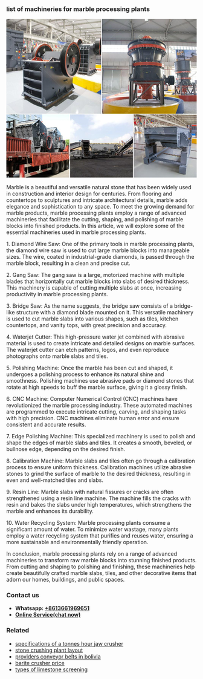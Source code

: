 <h3>list of machineries for marble processing plants</h3><img src='1708408300.jpg' alt=''><p>Marble is a beautiful and versatile natural stone that has been widely used in construction and interior design for centuries. From flooring and countertops to sculptures and intricate architectural details, marble adds elegance and sophistication to any space. To meet the growing demand for marble products, marble processing plants employ a range of advanced machineries that facilitate the cutting, shaping, and polishing of marble blocks into finished products. In this article, we will explore some of the essential machineries used in marble processing plants.</p><p>1. Diamond Wire Saw: One of the primary tools in marble processing plants, the diamond wire saw is used to cut large marble blocks into manageable sizes. The wire, coated in industrial-grade diamonds, is passed through the marble block, resulting in a clean and precise cut.</p><p>2. Gang Saw: The gang saw is a large, motorized machine with multiple blades that horizontally cut marble blocks into slabs of desired thickness. This machinery is capable of cutting multiple slabs at once, increasing productivity in marble processing plants.</p><p>3. Bridge Saw: As the name suggests, the bridge saw consists of a bridge-like structure with a diamond blade mounted on it. This versatile machinery is used to cut marble slabs into various shapes, such as tiles, kitchen countertops, and vanity tops, with great precision and accuracy.</p><p>4. Waterjet Cutter: This high-pressure water jet combined with abrasive material is used to create intricate and detailed designs on marble surfaces. The waterjet cutter can etch patterns, logos, and even reproduce photographs onto marble slabs and tiles.</p><p>5. Polishing Machine: Once the marble has been cut and shaped, it undergoes a polishing process to enhance its natural shine and smoothness. Polishing machines use abrasive pads or diamond stones that rotate at high speeds to buff the marble surface, giving it a glossy finish.</p><p>6. CNC Machine: Computer Numerical Control (CNC) machines have revolutionized the marble processing industry. These automated machines are programmed to execute intricate cutting, carving, and shaping tasks with high precision. CNC machines eliminate human error and ensure consistent and accurate results.</p><p>7. Edge Polishing Machine: This specialized machinery is used to polish and shape the edges of marble slabs and tiles. It creates a smooth, beveled, or bullnose edge, depending on the desired finish.</p><p>8. Calibration Machine: Marble slabs and tiles often go through a calibration process to ensure uniform thickness. Calibration machines utilize abrasive stones to grind the surface of marble to the desired thickness, resulting in even and well-matched tiles and slabs.</p><p>9. Resin Line: Marble slabs with natural fissures or cracks are often strengthened using a resin line machine. The machine fills the cracks with resin and bakes the slabs under high temperatures, which strengthens the marble and enhances its durability.</p><p>10. Water Recycling System: Marble processing plants consume a significant amount of water. To minimize water wastage, many plants employ a water recycling system that purifies and reuses water, ensuring a more sustainable and environmentally friendly operation.</p><p>In conclusion, marble processing plants rely on a range of advanced machineries to transform raw marble blocks into stunning finished products. From cutting and shaping to polishing and finishing, these machineries help create beautifully crafted marble slabs, tiles, and other decorative items that adorn our homes, buildings, and public spaces.</p><h3>Contact us</h3><ul><li><strong>Whatsapp:&nbsp;<a href="https://wa.me/8613661969651">+8613661969651</a></strong></li><li><a href="https://swt.shibang-china.com/?git&amp;zhl&amp;list of machineries for marble processing plants"><strong>Online Service(chat now)</strong></a></li></ul><h3>Related</h3><ul><li><a href='specifications of a tonnes hour jaw crusher.md'>specifications of a tonnes hour jaw crusher</a></li><li><a href='stone crushing plant layout.md'>stone crushing plant layout</a></li><li><a href='providers conveyor belts in bolivia.md'>providers conveyor belts in bolivia</a></li><li><a href='barite crusher price.md'>barite crusher price</a></li><li><a href='types of limestone screening.md'>types of limestone screening</a></li></ul>